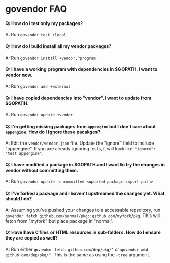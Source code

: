 # govendor FAQ

#### Q: How do I test only my packages?
A: Run `govendor test +local`

#### Q: How do I build install all my vendor packages?
A: Run `govendor install +vendor,^program`

#### Q: I have a working program with dependencies in $GOPATH. I want to vendor now.
A: Run `govendor add +external`

#### Q: I have copied dependencies into "vendor". I want to update from $GOPATH.
A: Run `govendor update +vendor`

#### Q: I'm getting missing packages from `appengine` but I don't care about `appengine`. How do I ignore these pacakges?
A: Edit the `vendor/vendor.json` file. Update the "ignore" field to include "appengine".
If you are already ignoring tests, it will look like: `"ignore": "test appengine",`

#### Q: I have modified a package in $GOPATH and I want to try the changes in vendor without committing them.
A: Run `govendor update -uncommitted <updated-package-import-path>`

#### Q: I've forked a package and I haven't upstreamed the changes yet. What should I do?
A: Assuming you've pushed your changes to a accessable repsoitory, run 
`govendor fetch github.com/normal/pkg::github.com/myfork/pkg`. This will
fetch from "myfork" but place package in "normal".

#### Q: Have have C files or HTML resources in sub-folders. How do I ensure they are copied as well?
A: Run either `govendor fetch github.com/dep/pkg/^` or `govendor add github.com/dep/pkg/^`.
This is the same as using the `-tree` argument.
